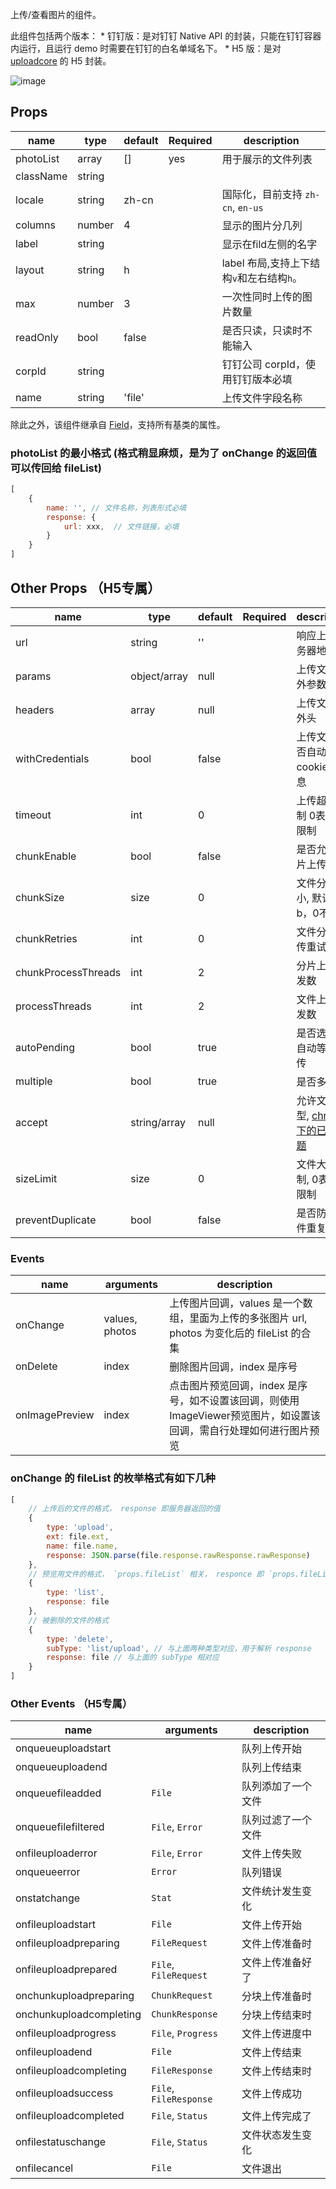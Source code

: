 

上传/查看图片的组件。

此组件包括两个版本：
    * 钉钉版：是对钉钉 Native API 的封装，只能在钉钉容器内运行，且运行 demo 时需要在钉钉的白名单域名下。
    * H5 版：是对 [uploadcore](https://github.com/uxcore/uploadcore) 的 H5 封装。

![image](https://img.alicdn.com/tfs/TB1L0TISXXXXXbDaXXXXXXXXXXX-350-240.png)


## Props

| name               | type          | default | Required   |  description |
|----------          |---------------|---------|------------|------------|
|photoList           | array         | []      |   yes      |用于展示的文件列表|
|className           | string        |         |            | |
|locale              | string        | zh-cn   |            | 国际化，目前支持 `zh-cn`, `en-us`|
|columns             | number        | 4       |            | 显示的图片分几列 |
|label               | string        |         |            | 显示在fild左侧的名字 |
|layout              | string        | h       |            | label 布局,支持上下结构`v`和左右结构`h`。|
|max                 | number        | 3       |            | 一次性同时上传的图片数量 |
|readOnly            | bool          | false   |            | 是否只读，只读时不能输入 |
|corpId              | string        |         |            | 钉钉公司 corpId，使用钉钉版本必填 |
|name                | string        | 'file'  |            | 上传文件字段名称 |

除此之外，该组件继承自 [Field](https://salt-ui.github.io/components/field)，支持所有基类的属性。

### photoList 的最小格式 (格式稍显麻烦，是为了 onChange 的返回值可以传回给 fileList)

```javascript
[
    {
        name: '', // 文件名称，列表形式必填
        response: {
            url: xxx,  // 文件链接，必填
        }
    }
]
```


## Other Props （H5专属）

| name               | type          | default | Required   |  description |
|----------          |---------------|---------|------------|------------|
|url                 | string        | ''      |            | 响应上传服务器地址 |
|params              | object/array  | null    |            | 上传文件额外参数 |
|headers             | array         | null    |            | 上传文件额外头 |
|withCredentials     | bool          | false   |            | 上传文件是否自动附带cookie等信息 |
|timeout             | int           | 0       |            | 上传超时限制 0表示不限制 |
|chunkEnable         | bool          | false   |            | 是否允许分片上传 |
|chunkSize           | size          | 0       |            | 文件分片大小, 默认单位b，0不分片 |
|chunkRetries        | int           | 0       |            | 文件分片上传重试次数 |
|chunkProcessThreads | int           | 2       |            | 分片上传并发数 |
|processThreads      | int           | 2       |            | 文件上传并发数 |
|autoPending         | bool          | true    |            | 是否选择后自动等待上传 |
|multiple            | bool          | true    |            | 是否多选 | 
|accept              | string/array  | null    |            | 允许文件类型, [chrome 下的已知问题](http://stackoverflow.com/questions/39187857/inputfile-accept-image-open-dialog-so-slow-with-chrome) |
|sizeLimit           | size          | 0       |            | 文件大小限制, 0表示不限制 |
|preventDuplicate    | bool          | false   |            | 是否防止文件重复 |

### Events

| name     | arguments    | description      |
|----------|--------------|------------------|
| onChange | values, photos   | 上传图片回调，values 是一个数组，里面为上传的多张图片 url, photos 为变化后的 fileList 的合集|
| onDelete | index        | 删除图片回调，index 是序号 |
| onImagePreview | index        | 点击图片预览回调，index 是序号，如不设置该回调，则使用ImageViewer预览图片，如设置该回调，需自行处理如何进行图片预览 |

### onChange 的 fileList 的枚举格式有如下几种
```javascript
[
    // 上传后的文件的格式， response 即服务器返回的值
    {
        type: 'upload',
        ext: file.ext,
        name: file.name,
        response: JSON.parse(file.response.rawResponse.rawResponse)
    },
    // 预览用文件的格式， `props.fileList` 相关， responce 即 `props.fileList` 里传入的格式。
    {
        type: 'list',
        response: file
    },
    // 被删除的文件的格式
    {
        type: 'delete',
        subType: 'list/upload', // 与上面两种类型对应，用于解析 response
        response: file // 与上面的 subType 相对应
    }
]
```



### Other Events （H5专属）

| name     | arguments    | description      |
|----------|--------------|------------------|
|onqueueuploadstart | | 队列上传开始 |
|onqueueuploadend | | 队列上传结束 |
|onqueuefileadded | `File` | 队列添加了一个文件 |
|onqueuefilefiltered | `File`, `Error` | 队列过滤了一个文件 |
|onfileuploaderror | `File`, `Error` | 文件上传失败 | 
|onqueueerror | `Error` | 队列错误 |
|onstatchange | `Stat` | 文件统计发生变化 |
|onfileuploadstart | `File` | 文件上传开始 |
|onfileuploadpreparing | `FileRequest` | 文件上传准备时 |
|onfileuploadprepared | `File`, `FileRequest` | 文件上传准备好了 |
|onchunkuploadpreparing | `ChunkRequest` |  分块上传准备时 |
|onchunkuploadcompleting | `ChunkResponse` |  分块上传结束时 |
|onfileuploadprogress | `File`, `Progress` | 文件上传进度中 |
|onfileuploadend | `File` | 文件上传结束 |
|onfileuploadcompleting | `FileResponse` |  文件上传结束时 |
|onfileuploadsuccess | `File`, `FileResponse` | 文件上传成功 |
|onfileuploadcompleted | `File`, `Status`| 文件上传完成了 |
|onfilestatuschange | `File`, `Status` | 文件状态发生变化 |
|onfilecancel | `File` | 文件退出 |

